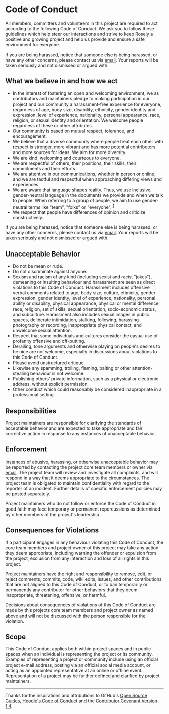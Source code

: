 # Code of Conduct

All members, committers and volunteers in this project are required to act according to the following Code of Conduct. We ask you to follow these guidelines which help steer our interactions and strive to keep Rosely a positive and growing project and help us provide and ensure a safe environment for everyone.

If you are being harassed, notice that someone else is being harassed, or have any other concerns, please contact us via [email][email]. Your reports will be taken seriously and not dismissed or argued with.

## What we believe in and how we act

* In the interest of fostering an open and welcoming environment, we as contributors and maintainers pledge to making participation in our project and our community a harassment-free experience for everyone, regardless of age, body size, disability, ethnicity, gender identity and expression, level of experience, nationality, personal appearance, race, religion, or sexual identity and orientation. We welcome people regardless of these or other attributes.
* Our community is based on mutual respect, tolerance, and encouragement.
* We believe that a diverse community where people treat each other with respect is stronger, more vibrant and has more potential contributors and more sources for ideas. We aim for more diversity.
* We are kind, welcoming and courteous to everyone.
* We are respectful of others, their positions, their skills, their commitments and their efforts.
* We are attentive in our communications, whether in person or online, and we are tactful and respectful when approaching differing views and experiences.
* We are aware that language shapes reality. Thus, we use inclusive, gender-neutral language in the documents we provide and when we talk to people. When referring to a group of people, we aim to use gender-neutral terms like "team", "folks" or "everyone". <sup>[1][ref-gender-neutral-docs]</sup>
* We respect that people have differences of opinion and criticize constructively.

If you are being harassed, notice that someone else is being harassed, or have any other concerns, please contact us via [email][email]. Your reports will be taken seriously and not dismissed or argued with.

## Unacceptable Behavior

* Do not be mean or rude.
* Do not discriminate against anyone.
* Sexism and racism of any kind (including sexist and racist "jokes"), demeaning or insulting behaviour and harassment are seen as direct violations to this Code of Conduct. Harassment includes offensive verbal comments related to age, body size, culture, ethnicity, gender expression, gender identity, level of experience, nationality, personal ability or disability, physical appearance, physical or mental difference, race, religion, set of skills, sexual orientation, socio-economic status, and subculture. Harassment also includes sexual images in public spaces, deliberate intimidation, stalking, following, harassing photography or recording, inappropriate physical contact, and unwelcome sexual attention.
* Respect that some individuals and cultures consider the casual use of profanity offensive and off-putting.
* Derailing, tone arguments and otherwise playing on people's desires to be nice are not welcome, especially in discussions about violations to this Code of Conduct.
* Please avoid unstructured critique.
* Likewise any spamming, trolling, flaming, baiting or other attention-stealing behaviour is not welcome.
* Publishing others' private information, such as a physical or electronic address, without explicit permission
* Other conduct which could reasonably be considered inappropriate in a professional setting

## Responsibilities

Project maintainers are responsible for clarifying the standards of acceptable behavior and are expected to take appropriate and fair corrective action in response to any instances of unacceptable behavior.

## Enforcement

Instances of abusive, harassing, or otherwise unacceptable behavior may be reported by contacting the project core team members or owner via [email][email]. The project team will review and investigate all complaints, and will respond in a way that it deems appropriate to the circumstances. The project team is obligated to maintain confidentiality with regard to the reporter of an incident. Further details of specific enforcement policies may be posted separately.

Project maintainers who do not follow or enforce the Code of Conduct in good faith may face temporary or permanent repercussions as determined by other members of the project's leadership.

## Consequences for Violations

If a participant engages in any behaviour violating this Code of Conduct, the core team members and project owner of this project may take any action they deem appropriate, including warning the offender or expulsion from the project, exclusion from any interaction and loss of all rights in this project.

Project maintainers have the right and responsibility to remove, edit, or reject comments, commits, code, wiki edits, issues, and other contributions that are not aligned to this Code of Conduct, or to ban temporarily or permanently any contributor for other behaviors that they deem inappropriate, threatening, offensive, or harmful.

Decisions about consequences of violations of this Code of Conduct are made by this projects core team members and project owner as named above and will not be discussed with the person responsible for the violation.

## Scope

This Code of Conduct applies both within project spaces and in public spaces when an individual is representing the project or its community. Examples of representing a project or community include using an official project e-mail address, posting via an official social media account, or acting as an appointed representative at an online or offline event. Representation of a project may be further defined and clarified by project maintainers.

---

Thanks for the inspirations and attributions to GitHub's [Open Source Guides](https://opensource.guide), [Hoodie's Code of Conduct](http://hood.ie/code-of-conduct) and the [Contributor Covenant Version 1.4](http://contributor-covenant.org/version/1/4/).

[email]: mailto:info@hellotham.com
[ref-gender-neutral-docs]: https://modelviewculture.com/pieces/gendered-language-feature-or-bug-in-software-documentation
